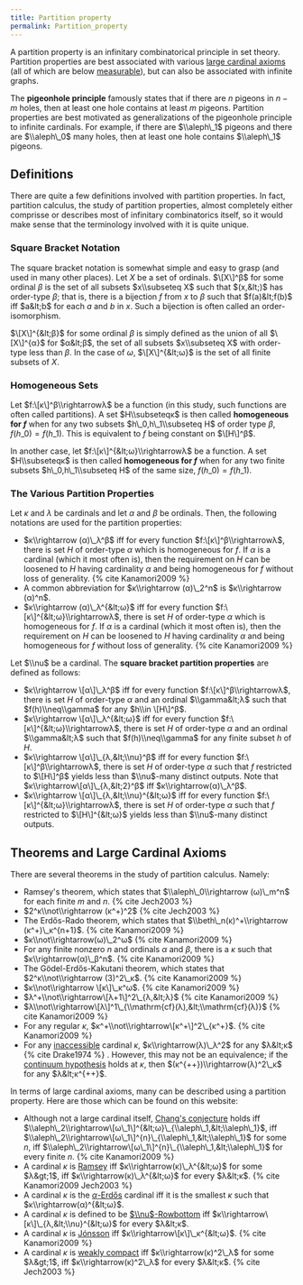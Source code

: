 ```yaml
---
title: Partition property
permalink: Partition_property
---
```


A partition property is an infinitary combinatorical principle in set
theory. Partition properties are best associated with various [large
cardinal
axioms](Upper_attic "Upper attic")
(all of which are below
[measurable](Measurable "Measurable")),
but can also be associated with infinite graphs.

The **pigeonhole principle** famously states that if there are $n$
pigeons in $n-m$ holes, then at least one hole contains at least $m$
pigeons. Partition properties are best motivated as generalizations of
the pigeonhole principle to infinite cardinals. For example, if there
are $\\aleph\_1$ pigeons and there are $\\aleph\_0$ many holes, then at
least one hole contains $\\aleph\_1$ pigeons.

## Definitions

There are quite a few definitions involved with partition properties. In
fact, partition calculus, the study of partition properties, almost
completely either comprisse or describes most of infinitary
combinatorics itself, so it would make sense that the terminology
involved with it is quite unique.

### Square Bracket Notation

The square bracket notation is somewhat simple and easy to grasp (and
used in many other places). Let $X$ be a set of ordinals. $\[X\]^β$
for some ordinal $β$ is the set of all subsets $x\\subseteq X$ such
that $(x,&lt;)$ has order-type $β$; that is, there is a bijection
$f$ from $x$ to $β$ such that $f(a)&lt;f(b)$ iff $a&lt;b$ for each
$a$ and $b$ in $x$. Such a bijection is often called an
order-isomorphism.

$\[X\]^{&lt;β}$ for some ordinal $β$ is simply defined as the
union of all $\[X\]^{α}$ for $α&lt;β$, the set of all
subsets $x\\subseteq X$ with order-type less than $β$. In the case
of $ω$, $\[X\]^{&lt;ω}$ is the set of all finite subsets of
$X$.

### Homogeneous Sets

Let $f:\[κ\]^β\\rightarrowλ$ be a function (in this
study, such functions are often called partitions). A set
$H\\subseteqκ$ is then called **homogeneous for $f$** when for any
two subsets $h\_0,h\_1\\subseteq H$ of order type $β$,
$f(h\_0)=f(h\_1)$. This is equivalent to $f$ being constant on
$\[H\]^β$.

In another case, let $f:\[κ\]^{&lt;ω}\\rightarrowλ$
be a function. A set $H\\subseteqκ$ is then called **homogeneous
for $f$** when for any two finite subsets $h\_0,h\_1\\subseteq H$ of the
same size, $f(h\_0)=f(h\_1)$.

### The Various Partition Properties

Let $κ$ and $λ$ be cardinals and let $α$ and $β$
be ordinals. Then, the following notations are used for the partition
properties:

-   $κ\\rightarrow (α)\_λ^β$ iff for every
    function $f:\[κ\]^β\\rightarrowλ$, there is set
    $H$ of order-type $α$ which is homogeneous for $f$. If
    $α$ is a cardinal (which it most often is), then the
    requirement on $H$ can be loosened to $H$ having cardinality
    $α$ and being homogeneous for $f$ without loss of generality.
    {% cite Kanamori2009 %}
-   A common abbreviation for $κ\\rightarrow (α)\_2^n$ is
    $κ\\rightarrow (α)^n$.
-   $κ\\rightarrow (α)\_λ^{&lt;ω}$ iff for
    every function $f:\[κ\]^{&lt;ω}\\rightarrowλ$,
    there is set $H$ of order-type $α$ which is homogeneous for
    $f$. If $α$ is a cardinal (which it most often is), then the
    requirement on $H$ can be loosened to $H$ having cardinality
    $α$ and being homogeneous for $f$ without loss of generality.
    {% cite Kanamori2009 %}

Let $\\nu$ be a cardinal. The **square bracket partition properties**
are defined as follows:

-   $κ\\rightarrow \[α\]\_λ^β$ iff for every
    function $f:\[κ\]^β\\rightarrowλ$, there is set
    $H$ of order-type $α$ and an ordinal $\\gamma&lt;λ$
    such that $f(h)\\neq\\gamma$ for any $h\\in \[H\]^β$.
-   $κ\\rightarrow \[α\]\_λ^{&lt;ω}$ iff for
    every function $f:\[κ\]^{&lt;ω}\\rightarrowλ$,
    there is set $H$ of order-type $α$ and an ordinal
    $\\gamma&lt;λ$ such that $f(h)\\neq\\gamma$ for any finite
    subset $h$ of $H$.
-   $κ\\rightarrow \[α\]\_{λ,&lt;\\nu}^β$ iff
    for every function $f:\[κ\]^β\\rightarrowλ$, there
    is set $H$ of order-type $α$ such that $f$ restricted to
    $\[H\]^β$ yields less than $\\nu$-many distinct outputs. Note
    that $κ\\rightarrow\[α\]\_{λ,&lt;2}^β$ iff
    $κ\\rightarrow(α)\_λ^β$.
-   $κ\\rightarrow \[α\]\_{λ,&lt;\\nu}^{&lt;ω}$
    iff for every function
    $f:\[κ\]^{&lt;ω}\\rightarrowλ$, there is set $H$
    of order-type $α$ such that $f$ restricted to
    $\[H\]^{&lt;ω}$ yields less than $\\nu$-many distinct outputs.

## Theorems and Large Cardinal Axioms

There are several theorems in the study of partition calculus. Namely:

-   Ramsey's theorem, which states that $\\aleph\_0\\rightarrow
    (ω)\_m^n$ for each finite $m$ and $n$.
    {% cite Jech2003 %}
-   $2^κ\\not\\rightarrow (κ^+)^2$
    {% cite Jech2003 %}
-   The Erdős-Rado theorem, which states that
    $\\beth\_n(κ)^+\\rightarrow (κ^+)\_κ^{n+1}$.
    {% cite Kanamori2009 %}
-   $κ\\not\\rightarrow(ω)\_2^ω$
    {% cite Kanamori2009 %}
-   For any finite nonzero $n$ and ordinals $α$ and $β$,
    there is a $κ$ such that
    $κ\\rightarrow(α)\_β^n$.
    {% cite Kanamori2009 %}
-   The Gödel-Erdős-Kakutani theorem, which states that
    $2^κ\\not\\rightarrow (3)^2\_κ$.
    {% cite Kanamori2009 %}
-   $κ\\not\\rightarrow \[κ\]\_κ^ω$.
    {% cite Kanamori2009 %}
-   $λ^+\\not\\rightarrow\[λ+1\]^2\_{λ,&lt;λ}$
    {% cite Kanamori2009 %}
-   $λ\\not\\rightarrow\[λ\]^1\_{\\mathrm{cf}(λ),&lt;\\mathrm{cf}(λ)}$
    {% cite Kanamori2009 %}
-   For any regular $κ$,
    $κ^+\\not\\rightarrow\[κ^+\]^2\_{κ^+}$.
    {% cite Kanamori2009 %}
-   For any
    [inaccessible](Inaccessible "Inaccessible")
    cardinal $κ$, $κ\\rightarrow(λ)\_λ^2$ for
    any $λ&lt;κ$ {% cite Drake1974 %} .
    However, this may not be an equivalence; if the
    <a href="Continuum_hypothesis" class="mw-redirect" title="Continuum hypothesis">continuum hypothesis</a>
    holds at $κ$, then
    $(κ^{++})\\rightarrow(λ)^2\_κ$ for any
    $λ&lt;κ^{++}$.

In terms of large cardinal axioms, many can be described using a
partition property. Here are those which can be found on this website:

-   Although not a large cardinal itself, [Chang's
    conjecture](Chang%27s_conjecture "Chang's conjecture")
    holds iff
    $\\aleph\_2\\rightarrow\[ω\_1\]^{&lt;ω}\_{\\aleph\_1,&lt;\\aleph\_1}$,
    iff
    $\\aleph\_2\\rightarrow\[ω\_1\]^{n}\_{\\aleph\_1,&lt;\\aleph\_1}$
    for some $n$, iff
    $\\aleph\_2\\rightarrow\[ω\_1\]^{n}\_{\\aleph\_1,&lt;\\aleph\_1}$
    for every finite $n$. {% cite Kanamori2009 %}
-   A cardinal $κ$ is
    [Ramsey](Ramsey "Ramsey")
    iff $κ\\rightarrow(κ)\_λ^{&lt;ω}$ for some
    $λ&gt;1$, iff
    $κ\\rightarrow(κ)\_λ^{&lt;ω}$ for every
    $λ&lt;κ$.
    {% cite Kanamori2009 Jech2003 %}
-   A cardinal $κ$ is the
    [$α$-Erdős](Erdos "Erdos")
    cardinal iff it is the smallest $κ$ such that
    $κ\\rightarrow(α)^{&lt;ω}$.
-   A cardinal $κ$ is defined to be
    [$\\nu$-Rowbottom](Rowbottom "Rowbottom")
    iff
    $κ\\rightarrow\[κ\]\_{λ,&lt;\\nu}^{&lt;ω}$
    for every $λ&lt;κ$.
-   A cardinal $κ$ is
    [Jónsson](Jonsson "Jonsson")
    iff $κ\\rightarrow\[κ\]\_κ^{&lt;ω}$.
    {% cite Kanamori2009 %}
-   A cardinal $κ$ is [weakly
    compact](Weakly_compact "Weakly compact")
    iff $κ\\rightarrow(κ)^2\_λ$ for some
    $λ&gt;1$, iff $κ\\rightarrow(κ)^2\_λ$ for
    every $λ&lt;κ$. {% cite Jech2003 %}
